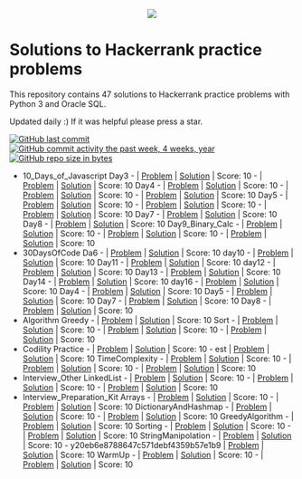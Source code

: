<p align="center"><a href="https://www.hackerrank.com/emon535"><img src="https://i0.wp.com/gradsingames.com/wp-content/uploads/2016/05/856771_668224053197841_1943699009_o.png" ></a></p>


# Solutions to Hackerrank practice problems
This repository contains 47 solutions to Hackerrank practice problems with Python 3 and Oracle SQL.

Updated daily :) If it was helpful please press a star.

[![GitHub last commit](https://img.shields.io/github/last-commit/emon535/HackerRank?style=for-the-badge)](https://github.com/emon535/HackerRank) 
[![GitHub commit activity the past week, 4 weeks, year](https://img.shields.io/github/commit-activity/y/marinskiy/HackerrankPractice.svg)](https://github.com/emon535/HackerRank)
[![GitHub repo size in bytes](https://img.shields.io/github/repo-size/emon535/HackerRank?style=for-the-badge)](https://github.com/emon535/HackerRank) 

- 10_Days_of_Javascript
    Day3
        -  | [Problem](https://github.com/emon535/HackerRank/blob/master/) | [Solution](https://github.com/emon535/HackerRank/blob/master/10_Days_of_Javascript/Day3/Day3_Try_Catch.js) | Score: 10
        -  | [Problem](https://github.com/emon535/HackerRank/blob/master/) | [Solution](https://github.com/emon535/HackerRank/blob/master/10_Days_of_Javascript/Day3/Day3_Try_catch_finally.js) | Score: 10
    Day4
        -  | [Problem](https://github.com/emon535/HackerRank/blob/master/) | [Solution](https://github.com/emon535/HackerRank/blob/master/10_Days_of_Javascript/Day4/Day4_Classes.js) | Score: 10
        -  | [Problem](https://github.com/emon535/HackerRank/blob/master/) | [Solution](https://github.com/emon535/HackerRank/blob/master/10_Days_of_Javascript/Day4/Day4_Count_Objects.js) | Score: 10
        -  | [Problem](https://github.com/emon535/HackerRank/blob/master/) | [Solution](https://github.com/emon535/HackerRank/blob/master/10_Days_of_Javascript/Day4/Day4_Rectangle_Object.js) | Score: 10
    Day5
        -  | [Problem](https://github.com/emon535/HackerRank/blob/master/) | [Solution](https://github.com/emon535/HackerRank/blob/master/10_Days_of_Javascript/Day5/Day5_ArrowFunction.js) | Score: 10
        -  | [Problem](https://github.com/emon535/HackerRank/blob/master/) | [Solution](https://github.com/emon535/HackerRank/blob/master/10_Days_of_Javascript/Day5/Day5_Inheritance.js) | Score: 10
        -  | [Problem](https://github.com/emon535/HackerRank/blob/master/) | [Solution](https://github.com/emon535/HackerRank/blob/master/10_Days_of_Javascript/Day5/Day5_Template_literals.js) | Score: 10
    Day7
        -  | [Problem](https://github.com/emon535/HackerRank/blob/master/) | [Solution](https://github.com/emon535/HackerRank/blob/master/10_Days_of_Javascript/Day7/Day7_Regex_same_vowel.js) | Score: 10
    Day8
        -  | [Problem](https://github.com/emon535/HackerRank/blob/master/) | [Solution](https://github.com/emon535/HackerRank/blob/master/10_Days_of_Javascript/Day8/Day8_Button_Container.html) | Score: 10
    Day9_Binary_Calc
        -  | [Problem](https://github.com/emon535/HackerRank/blob/master/) | [Solution](https://github.com/emon535/HackerRank/blob/master/10_Days_of_Javascript/Day9_Binary_Calc/index.html) | Score: 10
        -  | [Problem](https://github.com/emon535/HackerRank/blob/master/) | [Solution](https://github.com/emon535/HackerRank/blob/master/10_Days_of_Javascript/Day9_Binary_Calc/script.js) | Score: 10
        -  | [Problem](https://github.com/emon535/HackerRank/blob/master/) | [Solution](https://github.com/emon535/HackerRank/blob/master/10_Days_of_Javascript/Day9_Binary_Calc/style.css) | Score: 10
- 30DaysOfCode
    Da6
        -  | [Problem](https://github.com/emon535/HackerRank/blob/master/) | [Solution](https://github.com/emon535/HackerRank/blob/master/30DaysOfCode/Da6/Day6_Review.py) | Score: 10
    day10
        -  | [Problem](https://github.com/emon535/HackerRank/blob/master/) | [Solution](https://github.com/emon535/HackerRank/blob/master/30DaysOfCode/day10/Day10_Binary_Numbers.py) | Score: 10
    Day11
        -  | [Problem](https://github.com/emon535/HackerRank/blob/master/) | [Solution](https://github.com/emon535/HackerRank/blob/master/30DaysOfCode/Day11/Day11_2D_Array.js) | Score: 10
    day12
        -  | [Problem](https://github.com/emon535/HackerRank/blob/master/) | [Solution](https://github.com/emon535/HackerRank/blob/master/30DaysOfCode/day12/Day12_Inheritance.py) | Score: 10
    Day13
        -  | [Problem](https://github.com/emon535/HackerRank/blob/master/) | [Solution](https://github.com/emon535/HackerRank/blob/master/30DaysOfCode/Day13/Day13_abstract_class.py) | Score: 10
    Day14
        -  | [Problem](https://github.com/emon535/HackerRank/blob/master/) | [Solution](https://github.com/emon535/HackerRank/blob/master/30DaysOfCode/Day14/Day14_Scope.py) | Score: 10
    day16
        -  | [Problem](https://github.com/emon535/HackerRank/blob/master/) | [Solution](https://github.com/emon535/HackerRank/blob/master/30DaysOfCode/day16/Day16_try_catch.py) | Score: 10
    Day4
        -  | [Problem](https://github.com/emon535/HackerRank/blob/master/) | [Solution](https://github.com/emon535/HackerRank/blob/master/30DaysOfCode/Day4/Day4_Class_vs_Instance.py) | Score: 10
    Day5
        -  | [Problem](https://github.com/emon535/HackerRank/blob/master/) | [Solution](https://github.com/emon535/HackerRank/blob/master/30DaysOfCode/Day5/Day5_Loops.py) | Score: 10
    Day7
        -  | [Problem](https://github.com/emon535/HackerRank/blob/master/) | [Solution](https://github.com/emon535/HackerRank/blob/master/30DaysOfCode/Day7/Day7_Array.py) | Score: 10
    Day8
        -  | [Problem](https://github.com/emon535/HackerRank/blob/master/) | [Solution](https://github.com/emon535/HackerRank/blob/master/30DaysOfCode/Day8/Day8_Dictionary.py) | Score: 10
- Algorithm
    Greedy
        -  | [Problem](https://github.com/emon535/HackerRank/blob/master/) | [Solution](https://github.com/emon535/HackerRank/blob/master/Algorithm/Greedy/Greedy_Priyanka_and_Toys.py) | Score: 10
    Sort
        -  | [Problem](https://github.com/emon535/HackerRank/blob/master/) | [Solution](https://github.com/emon535/HackerRank/blob/master/Algorithm/Sort/InsertionSort.js) | Score: 10
        -  | [Problem](https://github.com/emon535/HackerRank/blob/master/) | [Solution](https://github.com/emon535/HackerRank/blob/master/Algorithm/Sort/SelectionSort.js) | Score: 10
        -  | [Problem](https://github.com/emon535/HackerRank/blob/master/) | [Solution](https://github.com/emon535/HackerRank/blob/master/Algorithm/Sort/SelectionSort.py) | Score: 10
- Codility
    Practice
        -  | [Problem](https://github.com/emon535/HackerRank/blob/master/) | [Solution](https://github.com/emon535/HackerRank/blob/master/Codility/Practice/ArrayRotation.js) | Score: 10
        - est | [Problem](https://github.com/emon535/HackerRank/blob/master/) | [Solution](https://github.com/emon535/HackerRank/blob/master/Codility/Practice/ArrayRotation.test.js) | Score: 10
    TimeComplexity
        -  | [Problem](https://github.com/emon535/HackerRank/blob/master/) | [Solution](https://github.com/emon535/HackerRank/blob/master/Codility/TimeComplexity/Equlibrium.py) | Score: 10
        -  | [Problem](https://github.com/emon535/HackerRank/blob/master/) | [Solution](https://github.com/emon535/HackerRank/blob/master/Codility/TimeComplexity/FrogJump.py) | Score: 10
        -  | [Problem](https://github.com/emon535/HackerRank/blob/master/) | [Solution](https://github.com/emon535/HackerRank/blob/master/Codility/TimeComplexity/PremMissingElem.py) | Score: 10
- Interview_Other
    LinkedList
        -  | [Problem](https://github.com/emon535/HackerRank/blob/master/) | [Solution](https://github.com/emon535/HackerRank/blob/master/Interview_Other/LinkedList/LinkedList_insert.py) | Score: 10
        -  | [Problem](https://github.com/emon535/HackerRank/blob/master/) | [Solution](https://github.com/emon535/HackerRank/blob/master/Interview_Other/LinkedList/RepeatedString.py) | Score: 10
        -  | [Problem](https://github.com/emon535/HackerRank/blob/master/) | [Solution](https://github.com/emon535/HackerRank/blob/master/Interview_Other/LinkedList/SockMerchant.py) | Score: 10
- Interview_Preparation_Kit
    Arrays
        -  | [Problem](https://github.com/emon535/HackerRank/blob/master/) | [Solution](https://github.com/emon535/HackerRank/blob/master/Interview_Preparation_Kit/Arrays/2DArray_DS.js) | Score: 10
        -  | [Problem](https://github.com/emon535/HackerRank/blob/master/) | [Solution](https://github.com/emon535/HackerRank/blob/master/Interview_Preparation_Kit/Arrays/LeftRotation.js) | Score: 10
    DictionaryAndHashmap
        -  | [Problem](https://github.com/emon535/HackerRank/blob/master/) | [Solution](https://github.com/emon535/HackerRank/blob/master/Interview_Preparation_Kit/DictionaryAndHashmap/RansomNote.js) | Score: 10
        -  | [Problem](https://github.com/emon535/HackerRank/blob/master/) | [Solution](https://github.com/emon535/HackerRank/blob/master/Interview_Preparation_Kit/DictionaryAndHashmap/TwoString.js) | Score: 10
    GreedyAlgorithm
        -  | [Problem](https://github.com/emon535/HackerRank/blob/master/) | [Solution](https://github.com/emon535/HackerRank/blob/master/Interview_Preparation_Kit/GreedyAlgorithm/MinAbsDifferejceBetweenArray.py) | Score: 10
    Sorting
        -  | [Problem](https://github.com/emon535/HackerRank/blob/master/) | [Solution](https://github.com/emon535/HackerRank/blob/master/Interview_Preparation_Kit/Sorting/BubbleSort.js) | Score: 10
        -  | [Problem](https://github.com/emon535/HackerRank/blob/master/) | [Solution](https://github.com/emon535/HackerRank/blob/master/Interview_Preparation_Kit/Sorting/MarkAndToys.js) | Score: 10
    StringManipolation
        -  | [Problem](https://github.com/emon535/HackerRank/blob/master/) | [Solution](https://github.com/emon535/HackerRank/blob/master/Interview_Preparation_Kit/StringManipolation/Anagarm.py) | Score: 10
        - y20eb6e8788647c571debf4359b57e1b9 | [Problem](https://github.com/emon535/HackerRank/blob/master/) | [Solution](https://github.com/emon535/HackerRank/blob/master/Interview_Preparation_Kit/StringManipolation/Anagarm.py.20eb6e8788647c571debf4359b57e1b9.py) | Score: 10
    WarmUp
        -  | [Problem](https://github.com/emon535/HackerRank/blob/master/) | [Solution](https://github.com/emon535/HackerRank/blob/master/Interview_Preparation_Kit/WarmUp/RepeatedString.py) | Score: 10
        -  | [Problem](https://github.com/emon535/HackerRank/blob/master/) | [Solution](https://github.com/emon535/HackerRank/blob/master/Interview_Preparation_Kit/WarmUp/SockMerchant.py) | Score: 10
